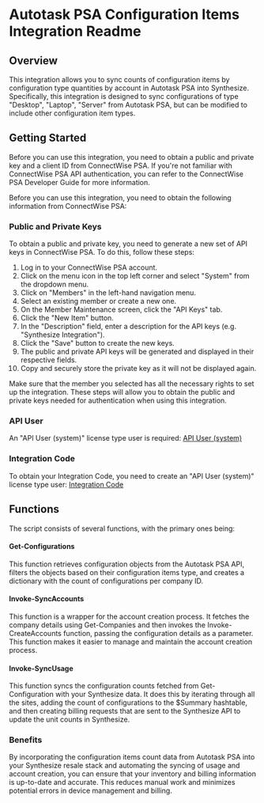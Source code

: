 # Autotask PSA Configuration Items Integration Readme
## Overview
This integration allows you to sync counts of configuration items by configuration type quantities by account in Autotask PSA into Synthesize. Specifically, this integration is designed to sync configurations of type "Desktop", "Laptop", "Server" from Autotask PSA, but can be modified to include other configuration item types.

## Getting Started
Before you can use this integration, you need to obtain a public and private key and a client ID from ConnectWise PSA. If you're not familiar with ConnectWise PSA API authentication, you can refer to the ConnectWise PSA Developer Guide for more information.

Before you can use this integration, you need to obtain the following information from ConnectWise PSA:

### Public and Private Keys
To obtain a public and private key, you need to generate a new set of API keys in ConnectWise PSA. To do this, follow these steps:

1. Log in to your ConnectWise PSA account.
2. Click on the menu icon in the top left corner and select "System" from the dropdown menu.
3. Click on "Members" in the left-hand navigation menu.
4. Select an existing member or create a new one.
5. On the Member Maintenance screen, click the "API Keys" tab.
6. Click the "New Item" button.
7. In the "Description" field, enter a description for the API keys (e.g. "Synthesize Integration").
8. Click the "Save" button to create the new keys.
9. The public and private API keys will be generated and displayed in their respective fields.
10. Copy and securely store the private key as it will not be displayed again.

Make sure that the member you selected has all the necessary rights to set up the integration. These steps will allow you to obtain the public and private keys needed for authentication when using this integration.

### API User
An "API User (system)" license type user is required: [API User (system)](https://www.autotask.net/help/DeveloperHelp/Content/APIs/General/Define_API_User.htm)

### Integration Code
To obtain your Integration Code, you need to create an "API User (system)" license type user: [Integration Code](https://www.autotask.net/help/DeveloperHelp/Content/APIs/General/Define_API_User.htm?Highlight=integration%20code#)

## Functions
The script consists of several functions, with the primary ones being:

#### Get-Configurations
This function retrieves configuration objects from the Autotask PSA API, filters the objects based on their configuration items type, and creates a dictionary with the count of configurations per company ID.

#### Invoke-SyncAccounts
This function is a wrapper for the account creation process. It fetches the company details using Get-Companies and then invokes the Invoke-CreateAccounts function, passing the configuration details as a parameter. This function makes it easier to manage and maintain the account creation process.

#### Invoke-SyncUsage
This function syncs the configuration counts fetched from Get-Configuration with your Synthesize data. It does this by iterating through all the sites, adding the count of configurations to the $Summary hashtable, and then creating billing requests that are sent to the Synthesize API to update the unit counts in Synthesize.

### Benefits
By incorporating the configuration items count data from Autotask PSA into your Synthesize resale stack and automating the syncing of usage and account creation, you can ensure that your inventory and billing information is up-to-date and accurate. This reduces manual work and minimizes potential errors in device management and billing.
